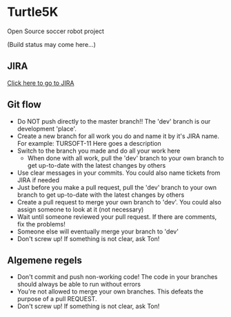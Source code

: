 # Turtle5K
Open Source soccer robot project

(Build status may come here...)

## JIRA
[Click here to go to JIRA](http://jira.tonsmets.nl)

## Git flow
- Do NOT push directly to the master branch!! The 'dev' branch is our development 'place'.
- Create a new branch for all work you do and name it by it's JIRA name. For example: TURSOFT-11 Here goes a description
- Switch to the branch you made and do all your work here
  - When done with all work, pull the 'dev' branch to your own branch to get up-to-date with the latest changes by others
- Use clear messages in your commits. You could also name tickets from JIRA if needed
- Just before you make a pull request, pull the 'dev' branch to your own branch to get up-to-date with the latest changes by others
- Create a pull request to merge your own branch to 'dev'. You could also assign someone to look at it (not necessary)
- Wait until someone reviewed your pull request. If there are comments, fix the problems!
- Someone else will eventually merge your branch to 'dev'
- Don't screw up! If something is not clear, ask Ton!

## Algemene regels
- Don't commit and push non-working code! The code in your branches should always be able to run without errors
- You're not allowed to merge your own branches. This defeats the purpose of a pull REQUEST.
- Don't screw up! If something is not clear, ask Ton!